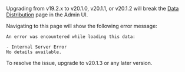 Upgrading from v19.2.x to v20.1.0, v20.1.1, or v20.1.2 will break the [Data Distribution](admin-ui-debug-pages.html) page in the Admin UI.

Navigating to this page will show the following error message:

```
An error was encountered while loading this data:

- Internal Server Error
No details available.
```

To resolve the issue, upgrade to v20.1.3 or any later version.
